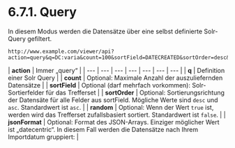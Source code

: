 # 6.7.1. Query

In diesem Modus werden die Datensätze über eine selbst definierte Solr-Query gefiltert.

```text
http://www.example.com/viewer/api?action=query&q=DC:varia&count=100&sortField=DATECREATED&sortOrder=desc&jsonFormat=datecentric
```



| **action**  | Immer „query“  |
| --- | --- | --- | --- | --- | --- | --- |
| **q**  | Definition einer Solr Query  |
| **count**  | Optional: Maximale Anzahl der auszuliefernden Datensätze  |
| **sortField**  | Optional \(darf mehrfach vorkommen\): Solr-Sortierfelder für das Trefferset |
| **sortOrder**  | Optional: Sortierungsrichtung der Datensäte für alle Felder aus sortField. Mögliche Werte sind `desc` und `asc`. Standardwert ist `asc`.  |
| **random**  | Optional: Wenn der Wert `true` ist, werden wird das Trefferset zufallsbasiert sortiert. Standardwert ist `false`.  |
| **jsonFormat**  | Optional: Format des JSON-Arrays. Einziger möglicher Wert ist „datecentric“. In diesem Fall werden die Datensätze nach Ihrem Importdatum gruppiert:  |

